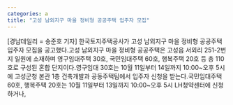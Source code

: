 ```yaml
---
categories: a
title: "고성 남외지구 마을 정비형 공공주택 입주자 모집"
---
```

[경남데일리 = 송준호 기자] 한국토지주택공사가 고성 남외지구 마을 정비형 공공주택입주자 모집을 공고했다.고성 남외지구 마을 정비형 공공주택은 고성읍 서외리 251-2번지 일원에 소재하며 영구임대주택 30호, 국민임대주택 60호, 행복주택 20호 등 총 110호로 구성된 혼합 단지이다.영구임대 30호는 10월 11일부터 14일까지 10:00~오후 5시에 고성군청 본관 1층 건축개발과 공동주택팀에서 입주자 신청을 받는다.국민임대주택 60호, 행복주택 20호는 10월 11일부터 13일까지 10:00~오후 5시 LH청약센터에 신청하거나,